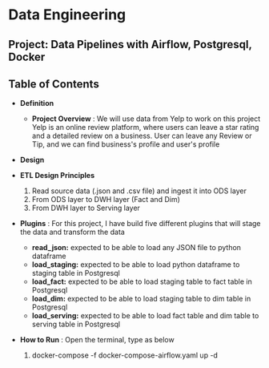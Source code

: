 # Data Engineering 
## Project: Data Pipelines with Airflow, Postgresql, Docker
## Table of Contents
* **Definition**
    * **Project Overview** :
     We will use data from Yelp to work on this project
     Yelp is an online review platform, where users can leave a star rating and a detailed review on a business. User can leave any Review or Tip, and we can find business's profile and user's profile
   
* **Design**
* **ETL Design Principles**
    1. Read source data (.json and .csv file) and ingest it into ODS layer
    2. From ODS layer to DWH layer (Fact and Dim)
    3. From DWH layer to Serving layer
        
* **Plugins** :
   For this project, I have build five different plugins that will stage the data and transform the data
   * **read_json:** expected to be able to load any JSON file to python dataframe
   * **load_staging:** expected to be able to load python dataframe to staging table in Postgresql
   * **load_fact:** expected to be able to load staging table to fact table in Postgresql
   * **load_dim:** expected to be able to load staging table to dim table in Postgresql
   * **load_serving:** expected to be able to load fact table and dim table to serving table in Postgresql

* **How to Run** : Open the terminal, type as below
    1. docker-compose -f docker-compose-airflow.yaml up -d


